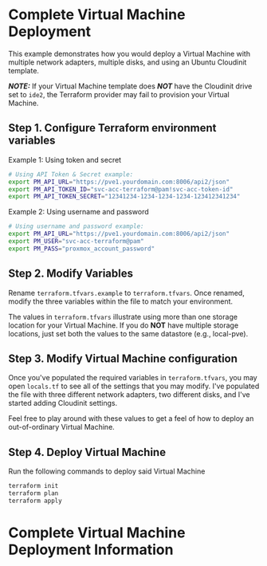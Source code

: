 # Complete Virtual Machine Deployment

This example demonstrates how you would deploy a Virtual Machine with multiple network adapters, multiple disks, and using an Ubuntu Cloudinit template.

***NOTE:*** If your Virtual Machine template does ***NOT*** have the Cloudinit drive set to `ide2`, the Terraform provider may fail to provision your Virtual Machine.

## Step 1. Configure Terraform environment variables

Example 1: Using token and secret
```bash
# Using API Token & Secret example:
export PM_API_URL="https://pve1.yourdomain.com:8006/api2/json"
export PM_API_TOKEN_ID="svc-acc-terraform@pam!svc-acc-token-id"
export PM_API_TOKEN_SECRET="12341234-1234-1234-1234-123412341234"
```

Example 2: Using username and password
```bash
# Using username and password example:
export PM_API_URL="https://pve1.yourdomain.com:8006/api2/json"
export PM_USER="svc-acc-terraform@pam"
export PM_PASS="proxmox_account_password"
```

## Step 2. Modify Variables

Rename `terraform.tfvars.example` to `terraform.tfvars`. Once renamed, modify the three variables within the file to match your environment.

The values in `terraform.tfvars` illustrate using more than one storage location for your Virtual Machine. If you do **NOT** have multiple storage locations, just set both the values to the same datastore (e.g., local-pve). 

## Step 3. Modify Virtual Machine configuration

Once you've populated the required variables in `terraform.tfvars`, you may open `locals.tf` to see all of the settings that you may modify. I've populated the file with three different network adapters, two different disks, and I've started adding Cloudinit settings. 

Feel free to play around with these values to get a feel of how to deploy an out-of-ordinary Virtual Machine. 

## Step 4. Deploy Virtual Machine

Run the following commands to deploy said Virtual Machine
```bash
terraform init
terraform plan
terraform apply
```

# Complete Virtual Machine Deployment Information

